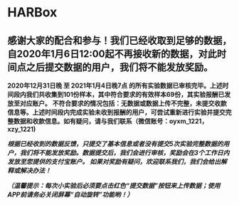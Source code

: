 # HARBox

****感谢大家的配合和参与！我们已经收取到足够的数据，自2020年1月6日12:00起不再接收新的数据，对此时间点之后提交数据的用户，我们将不能发放奖励。****
----------------

****2020年12月31日晚 至 2021年1月4日晚7点 的所有实验数据已审核完毕。上述时间段内我们共收集到101份样本，其中符合要求的有效样本69份，其实验报酬已发放至对应账户。
不符合要求的情况包括：无数据或数据上传不完整，未提交收款信息等。上述时间段内完成实验未收到报酬的用户，可尝试重新进行实验并提交完整数据和收款信息。如有疑问，请与我们联系（微信账号：oyxm_1221，xzy_1221)****

***根据已经收到的数据反馈，只提交了基本信息或者没有提交5次实验完整数据的用户，我们将不能发放奖励。数据提交后，我们会进行审核，奖励会在3个工作日内发放至您提供的支付宝账户。
如果对奖励有疑问，欢迎联系我们，我们会给出解释或解决办法！***

***（温馨提示：每次小实验后必须要点击红色“提交数据”按钮来上传数据；使用APP前请务必关闭屏幕“自动旋转”功能哟！）***


